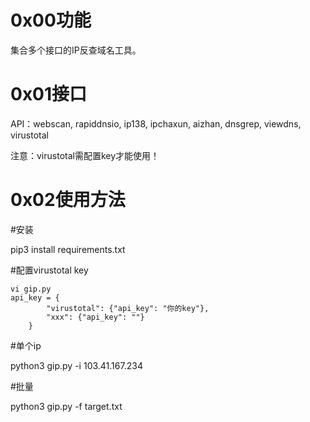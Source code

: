 # 0x00功能

集合多个接口的IP反查域名工具。

# 0x01接口

API：webscan, rapiddnsio, ip138, ipchaxun, aizhan, dnsgrep, viewdns, virustotal

注意：virustotal需配置key才能使用！

# 0x02使用方法

#安装

pip3 install requirements.txt

#配置virustotal key
```
vi gip.py
api_key = {
        "virustotal": {"api_key": "你的key"},
        "xxx": {"api_key": ""}
    }
```
#单个ip

python3 gip.py -i 103.41.167.234

#批量

python3 gip.py -f target.txt
